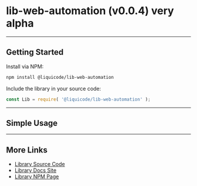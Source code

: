 
# lib-web-automation (v0.0.4) very alpha


---------------------------------------------------------------------


## Getting Started

Install via NPM:
```bash
npm install @liquicode/lib-web-automation
```

Include the library in your source code:
```javascript
const Lib = require( '@liquicode/lib-web-automation' );
```


---------------------------------------------------------------------


## Simple Usage


---------------------------------------------------------------------


## More Links

- [Library Source Code](https://github.com/liquicode/lib-web-automation)
- [Library Docs Site](http://lib-web-automation.liquicode.com)
- [Library NPM Page](https://www.npmjs.com/package/@liquicode/lib-web-automation)

